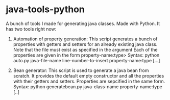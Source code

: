 # java-tools-python
A bunch of tools I made for generating java classes. Made with Python.
It has two tools right now:
1) Automation of property generation:
This script generates a bunch of properties with getters and setters for an already existing java class. Note that the file must exist as specified in the argument
Each of the properties are given in the form property-name:type>
Syntax: python auto.py java-file-name line-number-to-insert property-name:type [...]

2) Bean generator:
This script is used to generate a java bean from scratch. It provides the default empty constructor and all the properties with their getters and setters. Properties are sepcified in the same form.
Syntax: python generatebean.py java-class-name property-name:type [..]
